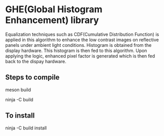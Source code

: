 # GHE(Global Histogram Enhancement) library

Equalization techniques such as CDF(Cumulative Distribution Function)
is applied in this algorithm to enhance the low contrast images on reflective
panels under ambient light conditions.
Histogram is obtained from the display hardware. This histogram is then fed to
this algorithm. Upon applying the logic, enhanced pixel factor is generated
which is then fed back to the dispay hardware.

## Steps to compile
meson build

ninja -C build
## To install
ninja -C build install
